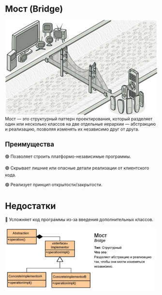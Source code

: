 # Мост (Bridge)
![img.png](img.png)
Мост — это структурный паттерн проектирования, который разделяет один или несколько классов на две отдельные иерархии — абстракцию и реализацию, позволяя изменять их независимо друг от друга.


## Преимущества
🟢 Позволяет строить платформо-независимые программы.

🟢 Скрывает лишние или опасные детали реализации от клиентского кода.

🟢 Реализует принцип открытости/закрытости.


# Недостатки
🔴 Усложняет код программы из-за введения дополнительных классов.

![img_1.png](img_1.png)